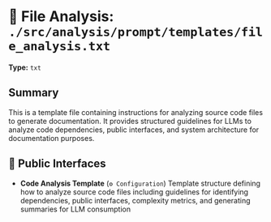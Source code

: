 # 📄 File Analysis: `./src/analysis/prompt/templates/file_analysis.txt`

**Type:** `txt`

## Summary
This is a template file containing instructions for analyzing source code files to generate documentation. It provides structured guidelines for LLMs to analyze code dependencies, public interfaces, and system architecture for documentation purposes.

## 🔌 Public Interfaces
- **Code Analysis Template** (`⚙️ Configuration`)
  Template structure defining how to analyze source code files including guidelines for identifying dependencies, public interfaces, complexity metrics, and generating summaries for LLM consumption
